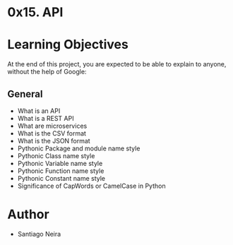 # 0x15. API

# Learning Objectives
At the end of this project, you are expected to be able to explain to anyone, without the help of Google:

## General

- What is an API
- What is a REST API
- What are microservices
- What is the CSV format
- What is the JSON format
- Pythonic Package and module name style
- Pythonic Class name style
- Pythonic Variable name style
- Pythonic Function name style
- Pythonic Constant name style
- Significance of CapWords or CamelCase in Python


# Author 
* Santiago Neira